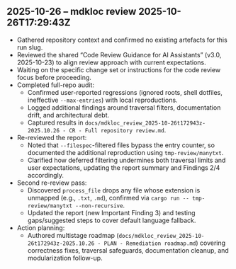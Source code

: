 ## 2025-10-26 – mdkloc review 2025-10-26T17:29:43Z

- Gathered repository context and confirmed no existing artefacts for this run slug.
- Reviewed the shared “Code Review Guidance for AI Assistants” (v3.0, 2025-10-23) to align review approach with current expectations.
- Waiting on the specific change set or instructions for the code review focus before proceeding.
- Completed full-repo audit:
  - Confirmed user-reported regressions (ignored roots, shell dotfiles, ineffective `--max-entries`) with local reproductions.
  - Logged additional findings around traversal filters, documentation drift, and architectural debt.
  - Captured results in `docs/mdkloc_review_2025-10-26t172943z-2025.10.26 - CR - Full repository review.md`.
- Re-reviewed the report:
  - Noted that `--filespec`-filtered files bypass the entry counter, so documented the additional reproduction using `tmp-review/manytxt`.
  - Clarified how deferred filtering undermines both traversal limits and user expectations, updating the report summary and Findings 2/4 accordingly.
- Second re-review pass:
  - Discovered `process_file` drops any file whose extension is unmapped (e.g., `.txt`, `.md`), confirmed via `cargo run -- tmp-review/manytxt --non-recursive`.
  - Updated the report (new Important Finding 3) and testing gaps/suggested steps to cover default language fallback.
- Action planning:
  - Authored multistage roadmap (`docs/mdkloc_review_2025-10-26t172943z-2025.10.26 - PLAN - Remediation roadmap.md`) covering correctness fixes, traversal safeguards, documentation cleanup, and modularization follow-up.
